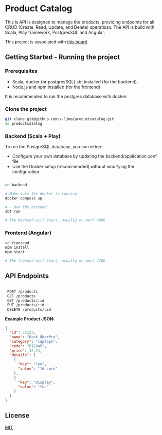 # Product Catalog

This is API is designed to manage the products, providing endpoints for all CRUD (Create, Read, Update, and Delete)
operatiosn. The API is build with Scala, Play framework, PostgresSQL and Angular.

This project is associated with [this board](https://github.com/users/v-limo/projects/4/views/1).

## Getting Started - Running the project

### Prerequisites

* Scala, docker (or postgresSQL) sbt installed (for the backend).
* Node.js and npm installed (for the frontend)

It is recommended to run the postgres database with docker.

### Clone the project

```bash
git clone git@github.com:v-limo/productcatalog.git
cd productcatalog
```

### Backend (Scala + Play)

To run the PostgreSQL database, you can either:

- Configure your own database by updating the backend/application.conf file
- Use the Docker setup (recommended) without modifying the configuration

```bash

cd backend

# Make sure the docker is running
docker compose up

# - Run the backend
sbt run

# The backend will start, usually on port 9000
```

### Frontend (Angular)

```bash
cd frontend
npm install
npm start

# The frotend will start, usually on port 4200
```

## API Endpoints

```bash

 POST /products
 GET /products
 GET /products/:id
 PUT /products/:id
 DELETE /products/:id

```

**Example Product JSON:**

```json
{
  "id": 32123,
  "name": "Book ÜberPro",
  "category": "laptops",
  "code": "B12945",
  "price": 12.13,
  "details": [
    {
      "key": "Cpu",
      "value": "16 core"
    },
    {
      "key": "Display",
      "value": "Yes"
    }
  ]
}
```

## License

[MIT](https://choosealicense.com/licenses/mit/)
